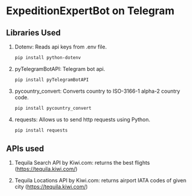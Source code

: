 # ExpeditionExpertBot on Telegram

## Libraries Used

1. Dotenv:  Reads api keys from .env file.
    
    ```bash
    pip install python-dotenv
    ```


2. pyTelegramBotAPI: Telegram bot api.

    ```bash
    pip install pyTelegramBotAPI
    ```


3. pycountry_convert: Converts country to ISO-3166-1 alpha-2 country code.

   ```bash
   pip install pycountry_convert
   ```
   

4. requests: Allows us to send http requests using Python.

   ```bash
   pip install requests
   ```


## APIs used

1. Tequila Search API by Kiwi.com: returns the best flights
   (https://tequila.kiwi.com/)


3. Tequila Locations API by Kiwi.com: returns airport IATA codes of given city
   (https://tequila.kiwi.com/)
